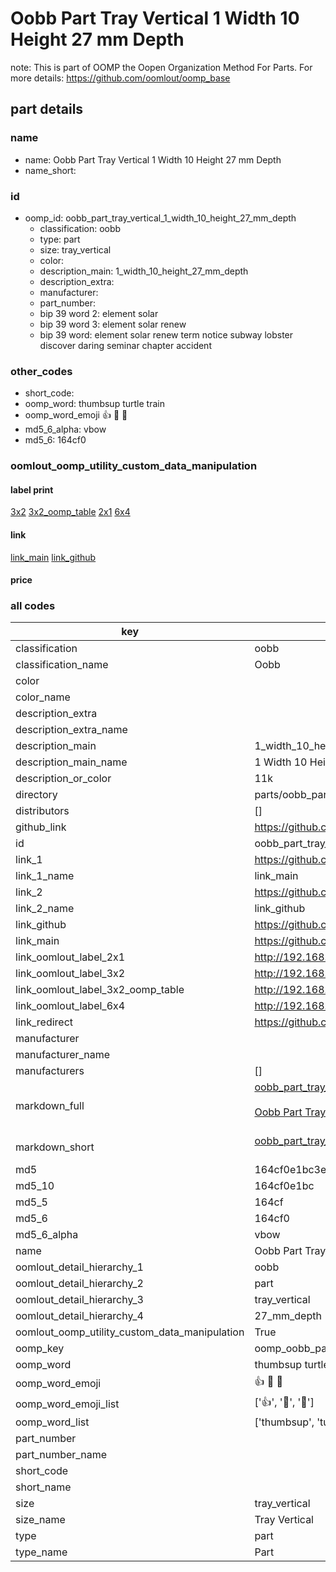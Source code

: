 # Oobb Part Tray Vertical 1 Width 10 Height 27 mm Depth  

note: This is part of OOMP the Oopen Organization Method For Parts. For more details: https://github.com/oomlout/oomp_base

##  part details
  







### name
* name: Oobb Part Tray Vertical 1 Width 10 Height 27 mm Depth
* name_short: 
### id
* oomp_id: oobb_part_tray_vertical_1_width_10_height_27_mm_depth
  * classification: oobb
  * type: part
  * size: tray_vertical
  * color: 
  * description_main: 1_width_10_height_27_mm_depth
  * description_extra: 
  * manufacturer: 
  * part_number: 
  * bip 39 word 2: element solar
  * bip 39 word 3: element solar renew
  * bip 39 word: element solar renew term notice subway lobster discover daring seminar chapter accident

### other_codes
* short_code: 
* oomp_word: thumbsup turtle train
* oomp_word_emoji :thumbsup: :turtle: :train:
* md5_6_alpha: vbow
* md5_6: 164cf0






### oomlout_oomp_utility_custom_data_manipulation
#### label print
[3x2](http://192.168.1.245:1112/?label=oomp%20vbow)
[3x2_oomp_table](http://192.168.1.108:1112/?label=oomp%20vbow)
[2x1](http://192.168.1.242:1112/?label=oomp%20vbow)
[6x4](http://192.168.1.55:1112/?label=oomp%20vbow)    

#### link

[link_main](https://github.com/oomlout/oomlout_oomp_version_1_messy/tree/main/parts/oobb_part_tray_vertical_1_width_10_height_27_mm_depth) [link_github](https://github.com/oomlout/oomlout_oomp_version_1_messy/tree/main/parts/oobb_part_tray_vertical_1_width_10_height_27_mm_depth)                             

#### price







### all codes 
| key | value |  
| --- | --- |  
| classification | oobb |  
| classification_name | Oobb |  
| color |  |  
| color_name |  |  
| description_extra |  |  
| description_extra_name |  |  
| description_main | 1_width_10_height_27_mm_depth |  
| description_main_name | 1 Width 10 Height 27 mm Depth |  
| description_or_color | 11k |  
| directory | parts/oobb_part_tray_vertical_1_width_10_height_27_mm_depth |  
| distributors | [] |  
| github_link | https://github.com/oomlout/oomlout_oomp_part_src/tree/main/parts/oobb_part_tray_vertical_1_width_10_height_27_mm_depth |  
| id | oobb_part_tray_vertical_1_width_10_height_27_mm_depth |  
| link_1 | https://github.com/oomlout/oomlout_oomp_version_1_messy/tree/main/parts/oobb_part_tray_vertical_1_width_10_height_27_mm_depth |  
| link_1_name | link_main |  
| link_2 | https://github.com/oomlout/oomlout_oomp_version_1_messy/tree/main/parts/oobb_part_tray_vertical_1_width_10_height_27_mm_depth |  
| link_2_name | link_github |  
| link_github | https://github.com/oomlout/oomlout_oomp_version_1_messy/tree/main/parts/oobb_part_tray_vertical_1_width_10_height_27_mm_depth |  
| link_main | https://github.com/oomlout/oomlout_oomp_version_1_messy/tree/main/parts/oobb_part_tray_vertical_1_width_10_height_27_mm_depth |  
| link_oomlout_label_2x1 | http://192.168.1.242:1112/?label=oomp%20vbow |  
| link_oomlout_label_3x2 | http://192.168.1.245:1112/?label=oomp%20vbow |  
| link_oomlout_label_3x2_oomp_table | http://192.168.1.108:1112/?label=oomp%20vbow |  
| link_oomlout_label_6x4 | http://192.168.1.55:1112/?label=oomp%20vbow |  
| link_redirect | https://github.com/oomlout/oomlout_oomp_version_1_messy/tree/main/parts/oobb_part_tray_vertical_1_width_10_height_27_mm_depth |  
| manufacturer |  |  
| manufacturer_name |  |  
| manufacturers | [] |  
| markdown_full | [oobb_part_tray_vertical_1_width_10_height_27_mm_depth](none)<br>[](none)<br>[Oobb Part Tray Vertical 1 Width 10 Height 27 Mm Depth](none)<br><br> |  
| markdown_short | [oobb_part_tray_vertical_1_width_10_height_27_mm_depth](none)<br><br> |  
| md5 | 164cf0e1bc3ef06760cb7df76c739a3d |  
| md5_10 | 164cf0e1bc |  
| md5_5 | 164cf |  
| md5_6 | 164cf0 |  
| md5_6_alpha | vbow |  
| name | Oobb Part Tray Vertical 1 Width 10 Height 27 mm Depth |  
| oomlout_detail_hierarchy_1 | oobb |  
| oomlout_detail_hierarchy_2 | part |  
| oomlout_detail_hierarchy_3 | tray_vertical |  
| oomlout_detail_hierarchy_4 | 27_mm_depth |  
| oomlout_oomp_utility_custom_data_manipulation | True |  
| oomp_key | oomp_oobb_part_tray_vertical_1_width_10_height_27_mm_depth |  
| oomp_word | thumbsup turtle train |  
| oomp_word_emoji | :thumbsup: :turtle: :train: |  
| oomp_word_emoji_list | [':thumbsup:', ':turtle:', ':train:'] |  
| oomp_word_list | ['thumbsup', 'turtle', 'train'] |  
| part_number |  |  
| part_number_name |  |  
| short_code |  |  
| short_name |  |  
| size | tray_vertical |  
| size_name | Tray Vertical |  
| type | part |  
| type_name | Part |  
